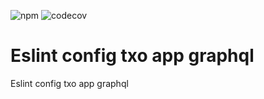 ![npm](https://img.shields.io/npm/v/eslint-config-txo-app-graphql)
![codecov](https://img.shields.io/codecov/c/github/technology-studio/eslint-config-txo-app-graphql)
# Eslint config txo app graphql #

Eslint config txo app graphql
